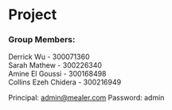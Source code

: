 # Project

### Group Members:
Derrick Wu - 300071360
<br> Sarah Mathew - 300226340
<br> Amine El Goussi - 300168498
<br> Collins Ezeh Chidera - 300216949


Principal: admin@mealer.com
Password: admin